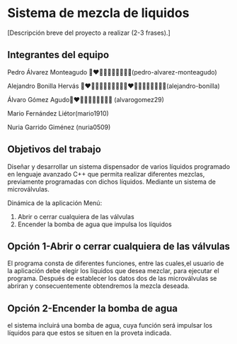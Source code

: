 # Sistema de mezcla de liquidos

[Descripción breve del proyecto a realizar (2-3 frases).]

## Integrantes del equipo

Pedro Álvarez Monteagudo 👨‍❤️‍💋‍👨🧂🥛🍼🌈🏳‍🌈(pedro-alvarez-monteagudo)

Alejandro Bonilla Hervás 👨‍❤️‍💋‍👨🧂🥛🍼🌈🏳‍🌈👨‍❤️‍💋‍👨🧂🥛🍼🌈🏳‍🌈(alejandro-bonilla)

Álvaro Gómez Agudo👨‍❤️‍💋‍👨🧂🥛🍼🌈🏳‍🌈 (alvarogomez29)

Mario Fernández Liétor(mario1910)

Nuria Garrido Giménez (nuria0509)


## Objetivos del trabajo

Diseñar y desarrollar un sistema dispensador de  varios líquidos programado en lenguaje avanzado C++  que permita realizar diferentes mezclas, previamente programadas con dichos líquidos. Mediante un sistema de microválvulas.

Dinámica de la aplicación
Menú:
1. Abrir o cerrar cualquiera de las válvulas 
2. Encender la bomba de agua que impulsa los líquidos

## Opción 1-Abrir o cerrar cualquiera de las válvulas

El programa consta de diferentes funciones, entre las cuales,el usuario de la aplicación debe elegir los líquidos que desea mezclar, para ejecutar el programa. Después de establecer los datos dos de las microválvulas se abriran y consecuentemente obtendremos la mezcla deseada.

## Opción 2-Encender la bomba de agua

el sistema incluirá una bomba de agua, cuya función será impulsar los líquidos para que estos se situen en la proveta indicada.



